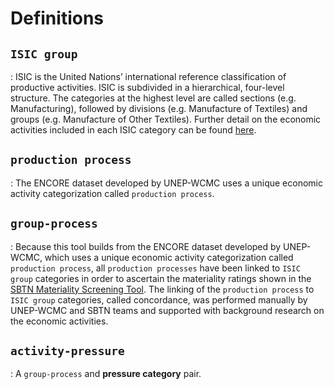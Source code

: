 
# Definitions

## `ISIC group`

:   ISIC is the United Nations’ international reference classification of productive activities. ISIC is subdivided in a hierarchical, four-level structure. The categories at the highest level are called sections (e.g. Manufacturing), followed by divisions (e.g. Manufacture of Textiles) and groups (e.g. Manufacture of Other Textiles). Further detail on the economic activities included in each ISIC category can be found [here](https://unstats.un.org/unsd/publication/seriesm/seriesm_4rev4e.pdf).

## `production process`

:   The ENCORE dataset developed by UNEP-WCMC uses a unique economic activity categorization called `production process`.

## `group-process`

:   Because this tool builds from the ENCORE dataset developed by UNEP-WCMC, which uses a unique economic activity categorization called `production process`, all `production processes` have been linked to `ISIC group` categories in order to ascertain the materiality ratings shown in the [SBTN Materiality Screening Tool](https://sciencebasedtargetsnetwork.org/wp-content/uploads/2023/05/SBTN-Materiality-Screening-Tool-v1.xlsx). The linking of the `production process` to `ISIC group` categories, called concordance, was performed manually by UNEP-WCMC and SBTN teams and supported with background research on the economic activities.

## `activity-pressure`

:   A `group-process` and **pressure category** pair.

